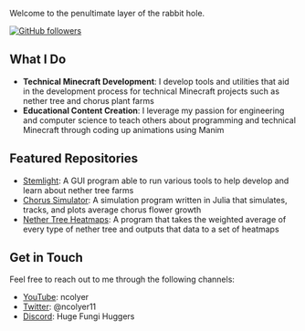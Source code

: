 
Welcome to the penultimate layer of the rabbit hole.

[![GitHub followers](https://img.shields.io/github/followers/ncolyer11?label=Follow&style=social)](https://github.com/ncolyer11)

## What I Do

- **Technical Minecraft Development**: I develop tools and utilities that aid in the development process for technical Minecraft projects such as nether tree and chorus plant farms
- **Educational Content Creation**: I leverage my passion for engineering and computer science to teach others about programming and technical Minecraft through coding up animations using Manim

## Featured Repositories

- [Stemlight](https://github.com/ncolyer11/Stemlight): A GUI program able to run various tools to help develop and learn about nether tree farms
- [Chorus Simulator](https://github.com/ncolyer11/Chorus-Simulator): A simulation program written in Julia that simulates, tracks, and plots average chorus flower growth
- [Nether Tree Heatmaps](https://github.com/ncolyer11/Nether-Tree-Index-and-Heatmaps): A program that takes the weighted average of every type of nether tree and outputs that data to a set of heatmaps

## Get in Touch

Feel free to reach out to me through the following channels:

- [YouTube](https://www.youtube.com/@ncolyer): ncolyer
- [Twitter](https://twitter.com/ncolyer11): @ncolyer11
- [Discord](https://discord.gg/EKKkyfcPPV): Huge Fungi Huggers
<!--
**ncolyer11/ncolyer11** is a ✨ _special_ ✨ repository because its `README.md` (this file) appears on your GitHub profile.

Here are some ideas to get you started:

- 🔭 I’m currently working on ...
- 🌱 I’m currently learning ...
- 👯 I’m looking to collaborate on ...
- 🤔 I’m looking for help with ...
- 💬 Ask me about ...
- 📫 How to reach me: ...
- 😄 Pronouns: ...
- ⚡ Fun fact: ...
-->

